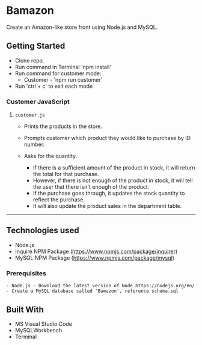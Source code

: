 # Bamazon
Create an Amazon-like store front using Node.js and MySQL.

## Getting Started

- Clone repo.
- Run command in Terminal 'npm install'
- Run command for customer mode:
    * Customer - 'npm run customer'
- Run 'ctrl + c' to exit each mode

### Customer JavaScript

1. `customer.js`

    * Prints the products in the store.

    * Prompts customer which product they would like to purchase by ID number.

    * Asks for the quantity.

      * If there is a sufficient amount of the product in stock, it will return the total for that purchase.
      * However, if there is not enough of the product in stock, it will tell the user that there isn't enough of the product.
      * If the purchase goes through, it updates the stock quantity to reflect the purchase.
      * It will also update the product sales in the department table.

-------------------------

## Technologies used
- Node.js
- Inquire NPM Package (https://www.npmjs.com/package/inquirer)
- MySQL NPM Package (https://www.npmjs.com/package/mysql)

### Prerequisites

```
- Node.js - Download the latest version of Node https://nodejs.org/en/
- Create a MySQL database called 'Bamazon', reference schema.sql
```

## Built With

* MS Visual Studio Code
* MySQLWorkbench
* Terminal
